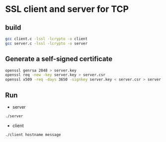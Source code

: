 # SSL client and server for TCP

## build

```bash
gcc client.c -lssl -lcrypto -o client
gcc server.c -lssl -lcrypto -o server
```

## Generate a self-signed certificate

```bash
openssl genrsa 2048 > server.key
openssl req -new -key server.key > server.csr
openssl x509 -req -days 3650 -signkey server.key < server.csr > server.crt
```

## Run

- server
```bash
./server
```
- client
```bash
./client hostname message
```
